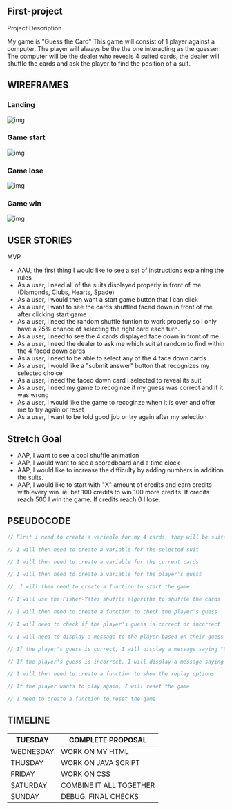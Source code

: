 ## First-project

Project Description 

My game is "Guess the Card"
This game will consist of 1 player against a computer. 
The player will always be the the one interacting as the guesser 
The computer will be the dealer who reveals 4 suited cards, the dealer will shuffle the cards and ask the player to find the position of a suit. 


## WIREFRAMES
### Landing
![img](./images/Screenshot%202025-03-11%20at%2010.02.06 AM.png)

### Game start
![img](./images/Screenshot%202025-03-11%20at%2010.02.12 AM.png)

### Game lose
![img](./images/Screenshot%202025-03-11%20at%2010.02.16 AM.png)

### Game win
![img](./images/Screenshot%202025-03-11%20at%2010.02.20 AM.png)


## USER STORIES 

MVP
- AAU, the first thing I would like to see a set of instructions explaining the rules
- As a user, I need all of the suits displayed properly in front of me (Diamonds, Clubs, Hearts, Spade)
- As a user, I would then want a start game button that I can click
- As a user, I want to see the cards shuffled faced down in front of me after clicking start game
- As a user, I need the random shuffle funtion to work properly so I only have a 25% chance of selecting the right card each turn. 
- As a user, I need to see the 4 cards displayed face down in front of me
- As a user, I need the dealer to ask me  which suit at random to find within the 4 faced down cards
- As a user, I need to be able to select any of the 4 face down cards
- As a user, I would like a "submit answer" button that recognizes my selected choice
- As a user, I need the faced down card I selected to reveal its suit 
- As a user, I need my game to recoginze if my guess was correct and if it was wrong
- As a user, I would like the game to recoginze when it is over and offer me to try again or reset
- As a user, I want to be told good job or try again after my selection



## Stretch Goal
- AAP, I want to see a cool shuffle animation 
- AAP, I would want to see a scoredboard and a time clock 
- AAP, I would like to increase the difficulty by adding numbers in addition the suits. 
- AAP, I would like to start with "X" amount of credits and earn credits with every win. ie. bet 100 credits to win 100 more credits. If credits reach 500 I win the game. If credits reach 0 I lose. 


## PSEUDOCODE
```js
// First i need to create a variable for my 4 cards, they will be suits. "Diamond " "Heart" "Spade" "Club"

// I will then need to create a variable for the selected suit

// I will then need to create a variable for the current cards

// I will then need to create a variable for the player's guess

//  I will then need to create a function to start the game

// I will use the Fisher-Yates shuffle algorithm to shuffle the cards

// I will then need to create a function to check the player's guess

// I will need to check if the player's guess is correct or incorrect

// I will need to display a message to the player based on their guess

// If the player's guess is correct, I will display a message saying "You got lucky!"

// If the player's guess is incorrect, I will display a message saying "Haha! Wrong!!"

// I will then need to create a function to show the replay options

// If the player wants to play again, I will reset the game

// I need to create a function to reset the game
```


## TIMELINE

| TUESDAY   | COMPLETE PROPOSAL       |
|-----------|-------------------------|
| WEDNESDAY | WORK ON MY HTML         |
| THUSDAY   | WORK ON JAVA SCRIPT     |
| FRIDAY    | WORK ON CSS             |
| SATURDAY  | COMBINE IT ALL TOGETHER |
| SUNDAY    | DEBUG. FINAL CHECKS     |